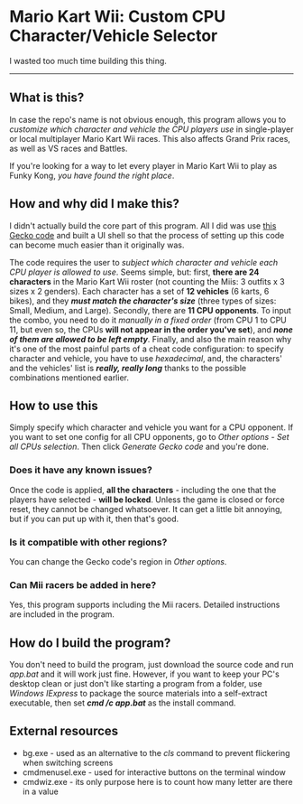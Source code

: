 # Mario Kart Wii: Custom CPU Character/Vehicle Selector
I wasted too much time building this thing.

* * *

## What is this?
In case the repo's name is not obvious enough, this program allows you to *customize which character and vehicle the CPU players use* in single-player or local multiplayer Mario Kart Wii races. This also affects Grand Prix races, as well as VS races and Battles.

If you're looking for a way to let every player in Mario Kart Wii to play as Funky Kong, *you have found the right place*.

## How and why did I make this?
I didn't actually build the core part of this program. All I did was use [this Gecko code](https://mariokartwii.com/showthread.php?tid=1563) and built a UI shell so that the process of setting up this code can become much easier than it originally was.

The code requires the user to *subject which character and vehicle each CPU player is allowed to use*. Seems simple, but: first, **there are 24 characters** in the Mario Kart Wii roster (not counting the Miis: 3 outfits x 3 sizes x 2 genders). Each character has a set of **12 vehicles** (6 karts, 6 bikes), and they ***must match the character's size*** (three types of sizes: Small, Medium, and Large). Secondly, there are **11 CPU opponents**. To input the combo, you need to do it *manually in a fixed order* (from CPU 1 to CPU 11, but even so, the CPUs **will not appear in the order you've set**), and ***none of them are allowed to be left empty***. Finally, and also the main reason why it's one of the most painful parts of a cheat code configuration: to specify character and vehicle, you have to use *hexadecimal*, and, the characters' and the vehicles' list is ***really, really long*** thanks to the possible combinations mentioned earlier.

## How to use this
Simply specify which character and vehicle you want for a CPU opponent. If you want to set one config for all CPU opponents, go to *Other options - Set all CPUs selection*. Then click *Generate Gecko code* and you're done.
### Does it have any known issues?
Once the code is applied, **all the characters** - including the one that the players have selected - **will be locked**. Unless the game is closed or force reset, they cannot be changed whatsoever. It can get a little bit annoying, but if you can put up with it, then that's good.
### Is it compatible with other regions?
You can change the Gecko code's region in *Other options*.
### Can Mii racers be added in here?
Yes, this program supports including the Mii racers. Detailed instructions are included in the program.

## How do I build the program?
You don't need to build the program, just download the source code and run *app.bat* and it will work just fine. However, if you want to keep your PC's desktop clean or just don't like starting a program from a folder, use *Windows IExpress* to package the source materials into a self-extract executable, then set ***cmd /c app.bat*** as the install command.

## External resources
- bg.exe - used as an alternative to the *cls* command to prevent flickering when switching screens
- cmdmenusel.exe - used for interactive buttons on the terminal window
- cmdwiz.exe - its only purpose here is to count how many letter are there in a value

